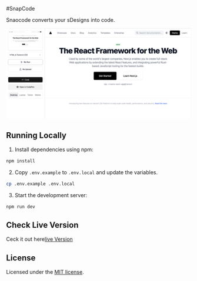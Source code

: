 #SnapCode

Snaocode  converts your sDesigns  into code.

![hero](/public/readme.png)

## Running Locally

1. Install dependencies using npm:

```sh
npm install
```

2. Copy `.env.example` to `.env.local` and update the variables.

```sh
cp .env.example .env.local
```

3. Start the development server:

```sh
npm run dev
```

## Check Live Version

Ceck it out here[live Version](https://snap-code-gilt.vercel.app/)



## License

Licensed under the [MIT license](https://github.com/arshad-yaseen/pictocode/blob/main/LICENSE.md).